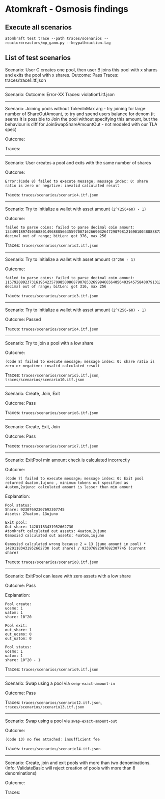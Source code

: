 # Atomkraft - Osmosis findings

## Execute all scenarios

```
atomkraft test trace --path traces/scenarios --reactor=reactors/mp_gamm.py --keypath=action.tag
```

## List of test scenarios

Scenario: User C creates one pool, then user B joins this pool with x shares and exits the pool with x shares.
Outcome: Pass
Traces: traces/trace1.itf.json

---

Scenario: Outcome: Error-XX
Traces: violation1.itf.json

---

Scenario: Joining pools without TokenInMax arg - try joining for large number of ShareOutAmount, to try and spend users balance for denom (it seems it is possible to Join the pool without specifying this amount, but the behaviour is diff for JoinSwapShareAmountOut - not modeled with our TLA spec)

Outcome:

Traces:

---

Scenario: User creates a pool and exits with the same number of shares

Outcome:

```
Error:(Code 8) failed to execute message; message index: 0: share ratio is zero or negative: invalid calculated result
```

Traces: `traces/scenarios/scenario4.itf.json`

---

Scenario: Try to initialize a wallet with asset amount `(2^(256+60) - 1)`

Outcome:

```
failed to parse coins: failed to parse decimal coin amount: 133499189745056880149688856635597007162669032647290798121690100488888732861290034376435130433535: decimal out of range; bitLen: got 376, max 256
```

Traces: `traces/scenarios/scenario2.itf.json`

---

Scenario: Try to initialize a wallet with asset amount `(2^256 - 1)`

Outcome:

```
failed to parse coins: failed to parse decimal coin amount: 115792089237316195423570985008687907853269984665640564039457584007913129639935: decimal out of range; bitLen: got 316, max 256
```

Traces: `traces/scenarios/scenario3.itf.json`

---

Scenario: Try to initialize a wallet with asset amount `(2^(256-60) - 1)`

Outcome: Passed

Traces: `traces/scenarios/scenario4.itf.json`

---

Scenario: Try to join a pool with a low share

Outcome:

```
(Code 8) failed to execute message; message index: 0: share ratio is zero or negative: invalid calculated result
```

Traces: `traces/scenarios/scenario5.itf.json`, `traces/scenarios/scenario10.itf.json`

---

Scenario: Create, Join, Exit

Outcome: Pass

Traces: `traces/scenarios/scenario6.itf.json`

---

Scenario: Create, Exit, Join

Outcome: Pass

Traces: `traces/scenarios/scenario7.itf.json`

---

Scenario: ExitPool min amount check is calculated incorrectly

Outcome:

```
(Code 7) failed to execute message; message index: 0: Exit pool returned 4uatom,1ujuno , minimum tokens out specified as 4uatom,2ujuno: calculated amount is lesser than min amount
```

Explanation:

```
Pool status:
Share: 92307692307692307745
Assets: 27uatom, 13ujuno

Exit pool:
Out share: 14201183431952662730
Atomkraft calculated out assets: 4uatom,2ujuno
Osmosisd calculated out assets: 4uatom,1ujuno

Osmosisd calculated wrong because 2 = 13 (juno amount in pool) * 14201183431952662730 (out share) / 92307692307692307745 (current share)
```

Traces: `traces/scenarios/scenario8.itf.json`

---

Scenario: ExitPool can leave with zero assets with a low share

Outcome: Pass

Explanation:

```
Pool create:
uosmo: 1
uatom: 1
share: 10^20

Pool exit:
out_share: 1
out_uosmo: 0
out_uatom: 0

Pool status:
uosmo: 1
uatom: 1
share: 10^20 - 1
```

Traces: `traces/scenarios/scenario9.itf.json`

---

Scenario: Swap using a pool via `swap-exact-amount-in`

Outcome: Pass

Traces: `traces/scenarios/scenario12.itf.json`, `traces/scenarios/scenario13.itf.json`

---

Scenario: Swap using a pool via `swap-exact-amount-out`

Outcome:

```
(Code 13) no fee attached: insufficient fee
```

Traces: `traces/scenarios/scenario14.itf.json`

---

Scenario: Create, join and exit pools with more than two denominations. (Info: ValidateBasic will reject creation of pools with more than 8 denominations)

Outcome:

Traces:
